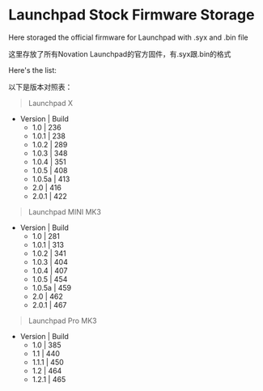 # Launchpad Stock Firmware Storage

Here storaged the official firmware for Launchpad with .syx and .bin file

这里存放了所有Novation Launchpad的官方固件，有.syx跟.bin的格式

Here's the list:

以下是版本对照表：

> Launchpad X
* Version | Build
  - 1.0 | 236
  - 1.0.1 | 238
  - 1.0.2 | 289
  - 1.0.3 | 348
  - 1.0.4 | 351
  - 1.0.5 | 408
  - 1.0.5a | 413
  - 2.0 | 416
  - 2.0.1 | 422

> Launchpad MINI MK3
* Version | Build
  - 1.0 | 281
  - 1.0.1 | 313
  - 1.0.2 | 341
  - 1.0.3 | 404
  - 1.0.4 | 407
  - 1.0.5 | 454
  - 1.0.5a | 459
  - 2.0 | 462
  - 2.0.1 | 467

> Launchpad Pro MK3
* Version | Build
  - 1.0 | 385
  - 1.1 | 440
  - 1.1.1 | 450
  - 1.2 | 464
  - 1.2.1 | 465